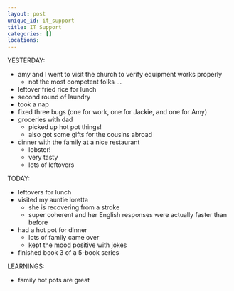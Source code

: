 ```yaml
---
layout: post
unique_id: it_support
title: IT Support
categories: []
locations: 
---
```


YESTERDAY:
* amy and I went to visit the church to verify equipment works properly
  * not the most competent folks ...
* leftover fried rice for lunch
* second round of laundry
* took a nap
* fixed three bugs (one for work, one for Jackie, and one for Amy)
* groceries with dad
  * picked up hot pot things!
  * also got some gifts for the cousins abroad
* dinner with the family at a nice restaurant
  * lobster!
  * very tasty
  * lots of leftovers

TODAY:
* leftovers for lunch
* visited my auntie loretta
  * she is recovering from a stroke
  * super coherent and her English responses were actually faster than before
* had a hot pot for dinner
  * lots of family came over
  * kept the mood positive with jokes
* finished book 3 of a 5-book series

LEARNINGS:
* family hot pots are great
